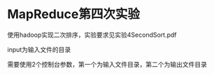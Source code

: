 # MapReduce第四次实验

使用hadoop实现二次排序，实验要求见实验4SecondSort.pdf

input为输入文件的目录

需要使用2个控制台参数，第一个为输入文件目录，第二个为输出文件目录